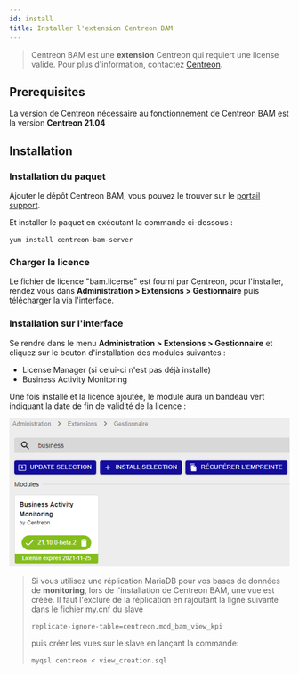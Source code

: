 ```yaml
---
id: install
title: Installer l'extension Centreon BAM
---
```


> Centreon BAM est une **extension** Centreon qui requiert une license
> valide. Pour plus d'information, contactez
> [Centreon](mailto:sales@centreon.com).

## Prerequisites

La version de Centreon nécessaire au fonctionnement de Centreon BAM
est la version **Centreon 21.04**

## Installation

### Installation du paquet

Ajouter le dépôt Centreon BAM, vous pouvez le trouver sur le 
[portail support](https://support.centreon.com/s/repositories).

Et installer le paquet en exécutant la commande ci-dessous :

``` shell
yum install centreon-bam-server
```

### Charger la licence

Le fichier de licence "bam.license" est fourni par Centreon, pour
l'installer, rendez vous dans **Administration > Extensions > Gestionnaire** puis
télécharger la via l'interface.

### Installation sur l'interface

Se rendre dans le menu **Administration > Extensions > Gestionnaire** et cliquez
sur le bouton d'installation des modules suivantes :

- License Manager (si celui-ci n'est pas déjà installé)
- Business Activity Monitoring

Une fois installé et la licence ajoutée, le module aura un bandeau vert
indiquant la date de fin de validité de la licence :

![image](../assets/service-mapping/installation/install-web-step-2.png)

> Si vous utilisez une réplication MariaDB pour vos bases de données de
> **monitoring**, lors de l'installation de Centreon BAM, une vue est
> créée. Il faut l'exclure de la réplication en rajoutant la ligne
> suivante dans le fichier my.cnf du slave
>
> ``` text
> replicate-ignore-table=centreon.mod_bam_view_kpi
> ```
>
> puis créer les vues sur le slave en lançant la commande:
>
> ``` shell
> myqsl centreon < view_creation.sql
> ```
